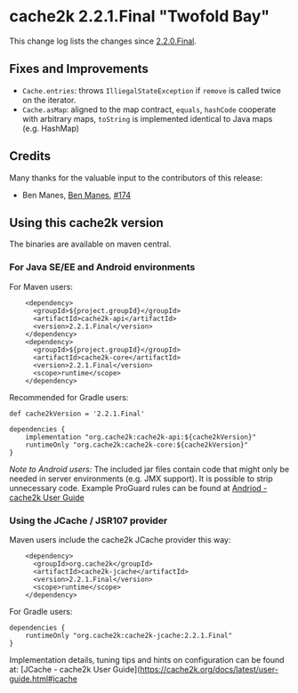 # cache2k 2.2.1.Final "Twofold Bay"

This change log lists the changes since [2.2.0.Final](/2/2.0.Final.html).

## Fixes and Improvements

- `Cache.entries`: throws `IlliegalStateException` if `remove` is called twice on the iterator.
- `Cache.asMap`: aligned to the map contract, `equals`, `hashCode` cooperate with arbitrary maps,
  `toString` is implemented identical to Java maps (e.g. HashMap)

## Credits

Many thanks for the valuable input to the contributors of this release:

- Ben Manes, [Ben Manes](https://github.com/ben-manes), [#174](https://github.com/cache2k/cache2k/issues/174)

## Using this cache2k version

The binaries are available on maven central.

### For Java SE/EE and Android environments

For Maven users:

````
    <dependency>
      <groupId>${project.groupId}</groupId>
      <artifactId>cache2k-api</artifactId>
      <version>2.2.1.Final</version>
    </dependency>
    <dependency>
      <groupId>${project.groupId}</groupId>
      <artifactId>cache2k-core</artifactId>
      <version>2.2.1.Final</version>
      <scope>runtime</scope>
    </dependency>
````

Recommended for Gradle users:

````
def cache2kVersion = '2.2.1.Final'

dependencies {
    implementation "org.cache2k:cache2k-api:${cache2kVersion}"
    runtimeOnly "org.cache2k:cache2k-core:${cache2kVersion}"
}
````

_Note to Android users:_ The included jar files contain code that might only be needed in server environments (e.g. JMX support).
It is possible to strip unnecessary code. Example ProGuard rules can be found at [Andriod - cache2k User Guide](https://cache2k.org/docs/latest/user-guide.html#android)

### Using the JCache / JSR107 provider

Maven users include the cache2k JCache provider this way:

````
    <dependency>
      <groupId>org.cache2k</groupId>
      <artifactId>cache2k-jcache</artifactId>
      <version>2.2.1.Final</version>
      <scope>runtime</scope>
    </dependency>
````

For Gradle users:

````
dependencies {
    runtimeOnly "org.cache2k:cache2k-jcache:2.2.1.Final"
}
````

Implementation details, tuning tips and hints on configuration can be found at: [JCache - cache2k User Guide](https://cache2k.org/docs/latest/user-guide.html#jcache

